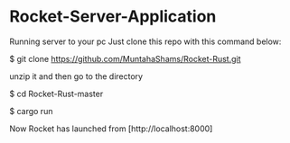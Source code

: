 # Rocket-Server-Application
Running server to your pc
Just clone this repo with this command below:

$ git clone https://github.com/MuntahaShams/Rocket-Rust.git

unzip it and then go to the directory

$ cd Rocket-Rust-master

$ cargo run
 
Now Rocket has launched from [http://localhost:8000]

